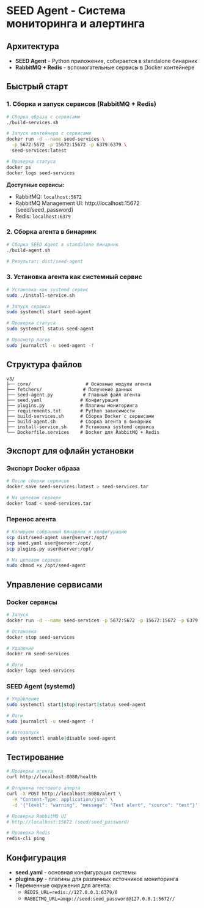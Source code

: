 # SEED Agent - Система мониторинга и алертинга

## Архитектура

- **SEED Agent** - Python приложение, собирается в standalone бинарник
- **RabbitMQ + Redis** - вспомогательные сервисы в Docker контейнере

## Быстрый старт

### 1. Сборка и запуск сервисов (RabbitMQ + Redis)

```bash
# Сборка образа с сервисами
./build-services.sh

# Запуск контейнера с сервисами
docker run -d --name seed-services \
  -p 5672:5672 -p 15672:15672 -p 6379:6379 \
  seed-services:latest

# Проверка статуса
docker ps
docker logs seed-services
```

**Доступные сервисы:**
- RabbitMQ: `localhost:5672`
- RabbitMQ Management UI: http://localhost:15672 (seed/seed_password)
- Redis: `localhost:6379`

### 2. Сборка агента в бинарник

```bash
# Сборка SEED Agent в standalone бинарник
./build-agent.sh

# Результат: dist/seed-agent
```

### 3. Установка агента как системный сервис

```bash
# Установка как systemd сервис
sudo ./install-service.sh

# Запуск сервиса
sudo systemctl start seed-agent

# Проверка статуса
sudo systemctl status seed-agent

# Просмотр логов
sudo journalctl -u seed-agent -f
```

## Структура файлов

```
v3/
├── core/                    # Основные модули агента
├── fetchers/               # Получение данных
├── seed-agent.py           # Главный файл агента
├── seed.yaml              # Конфигурация
├── plugins.py             # Плагины мониторинга
├── requirements.txt       # Python зависимости
├── build-services.sh      # Сборка Docker с сервисами
├── build-agent.sh         # Сборка агента в бинарник
├── install-service.sh     # Установка systemd сервиса
└── Dockerfile.services    # Docker для RabbitMQ + Redis
```

## Экспорт для офлайн установки

### Экспорт Docker образа

```bash
# После сборки сервисов
docker save seed-services:latest > seed-services.tar

# На целевом сервере
docker load < seed-services.tar
```

### Перенос агента

```bash
# Копируем собранный бинарник и конфигурацию
scp dist/seed-agent user@server:/opt/
scp seed.yaml user@server:/opt/
scp plugins.py user@server:/opt/

# На целевом сервере
sudo chmod +x /opt/seed-agent
```

## Управление сервисами

### Docker сервисы

```bash
# Запуск
docker run -d --name seed-services -p 5672:5672 -p 15672:15672 -p 6379:6379 seed-services:latest

# Остановка
docker stop seed-services

# Удаление
docker rm seed-services

# Логи
docker logs seed-services
```

### SEED Agent (systemd)

```bash
# Управление
sudo systemctl start|stop|restart|status seed-agent

# Логи  
sudo journalctl -u seed-agent -f

# Автозапуск
sudo systemctl enable|disable seed-agent
```

## Тестирование

```bash
# Проверка агента
curl http://localhost:8080/health

# Отправка тестового алерта  
curl -X POST http://localhost:8080/alert \
  -H "Content-Type: application/json" \
  -d '{"level": "warning", "message": "Test alert", "source": "test"}'

# Проверка RabbitMQ UI
# http://localhost:15672 (seed/seed_password)

# Проверка Redis
redis-cli ping
```

## Конфигурация

- **seed.yaml** - основная конфигурация системы
- **plugins.py** - плагины для различных источников мониторинга
- Переменные окружения для агента:
  - `REDIS_URL=redis://127.0.0.1:6379/0`
  - `RABBITMQ_URL=amqp://seed:seed_password@127.0.0.1:5672//`